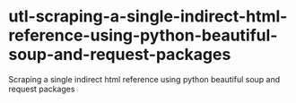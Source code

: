 # utl-scraping-a-single-indirect-html-reference-using-python-beautiful-soup-and-request-packages
Scraping a single indirect html reference using python beautiful soup and request packages   
